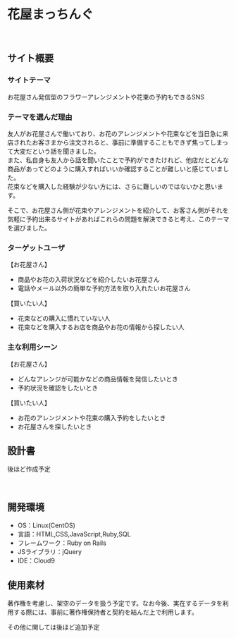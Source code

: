 # 花屋まっちんぐ
​
## サイト概要
### サイトテーマ
お花屋さん発信型のフラワーアレンジメントや花束の予約もできるSNS
​
### テーマを選んだ理由
友人がお花屋さんで働いており、お花のアレンジメントや花束などを当日急に来店されたお客さまから注文されると、事前に準備することもできず焦ってしまって大変だという話を聞きました。  
また、私自身も友人から話を聞いたことで予約ができたけれど、他店だとどんな商品があってどのように購入すればいいか確認することが難しいと感じていました。  
花束などを購入した経験が少ない方には、さらに難しいのではないかと思います。

そこで、お花屋さん側が花束やアレンジメントを紹介して、お客さん側がそれを気軽に予約出来るサイトがあればこれらの問題を解決できると考え、このテーマを選びました。
​
### ターゲットユーザ
【お花屋さん】
- 商品やお花の入荷状況などを紹介したいお花屋さん
- 電話やメール以外の簡単な予約方法を取り入れたいお花屋さん

【買いたい人】
- 花束などの購入に慣れていない人
- 花束などを購入するお店を商品やお花の情報から探したい人
​
### 主な利用シーン
【お花屋さん】
- どんなアレンジが可能かなどの商品情報を発信したいとき
- 予約状況を確認をしたいとき

【買いたい人】
- お花のアレンジメントや花束の購入予約をしたいとき
- お花屋さんを探したいとき
​
## 設計書
後ほど作成予定
<!--テーマを設定・提出する時点では不要です-->
​
## 開発環境
- OS：Linux(CentOS)
- 言語：HTML,CSS,JavaScript,Ruby,SQL
- フレームワーク：Ruby on Rails
- JSライブラリ：jQuery
- IDE：Cloud9
​
## 使用素材
著作権を考慮し、架空のデータを扱う予定です。なお今後、実在するデータを利用する際には、事前に著作権保持者と契約を結んだ上で利用します。

その他に関しては後ほど追加予定
<!--
- 外部サービスの画像素材・音声素材を使用した場合は、必ずサービス名とURLを明記。
- アプリケーションの実装に使用したgem/bootstrapのリファレンスなどの記載は不要。
  -->